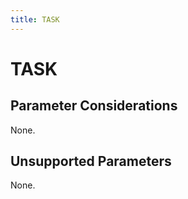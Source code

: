 ```yaml
---
title: TASK
---
```


TASK
====

Parameter Considerations
------------------------

None.

Unsupported Parameters
----------------------

None.

